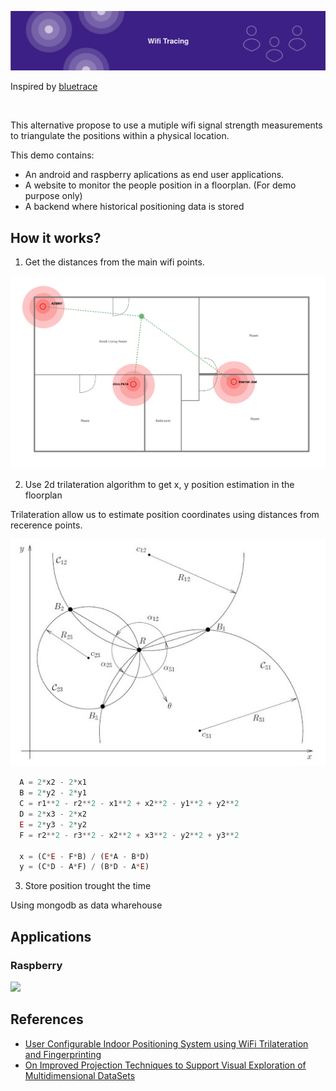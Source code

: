 ![](doc/images/project_banner.svg)

Inspired by [bluetrace](https://bluetrace.io/)

<br />

This alternative propose to use a mutiple wifi signal strength measurements to triangulate the positions within a physical location.

This demo contains: 

- An android and raspberry aplications as end user applications.
- A website to monitor the people position in a floorplan. (For demo purpose only)
- A backend where historical positioning data is stored

## How it works?

1. Get the distances from the main wifi points. 

![](doc/images/Sample.svg)

2. Use 2d trilateration algorithm to get x, y position estimation in the floorplan

  Trilateration allow us to estimate position coordinates using distances from recerence points.

  ![](doc/images/trilateration.jpg)

  ```javascript
    A = 2*x2 - 2*x1
    B = 2*y2 - 2*y1
    C = r1**2 - r2**2 - x1**2 + x2**2 - y1**2 + y2**2
    D = 2*x3 - 2*x2
    E = 2*y3 - 2*y2
    F = r2**2 - r3**2 - x2**2 + x3**2 - y2**2 + y3**2

    x = (C*E - F*B) / (E*A - B*D)
    y = (C*D - A*F) / (B*D - A*E)
  ```

3. Store position trought the time

  Using mongodb as data wharehouse


## Applications

### Raspberry

![](doc/images/raspberry-screenshot.png)

## References

- [User Configurable Indoor
Positioning System using WiFi
Trilateration and Fingerprinting](https://www.diva-portal.org/smash/get/diva2:1105921/FULLTEXT02)
- [On Improved Projection Techniques to Support Visual Exploration of Multidimensional DataSets](http://repositorio.icmc.usp.br/bitstream/handle/RIICMC/6868/relatorio_207.pdf?sequence=1http://repositorio.icmc.usp.br/bitstream/handle/RIICMC/6868/relatorio_207.pdf?sequence=1)

